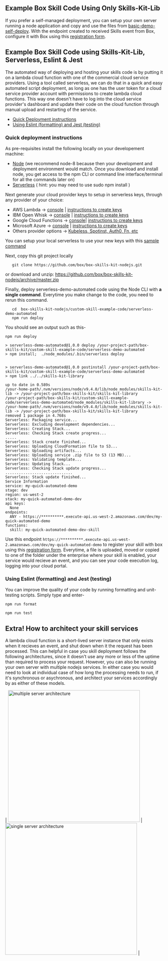 ## Example Box Skill Code Using Only Skills-Kit-Lib

If you prefer a self-managed deployment, you can setup your own server running a node application and copy and use the files from [basic-demo-self-deploy](basic-demo-self-deploy). With the endpoint created to received Skills event from Box, configure it with Box using this [registration form](https://goo.gl/forms/Z5K6MLKSIEJv1rih2).

## Example Box Skill Code using Skills-Kit-Lib, Serverless, Eslint & Jest

The automated way of deploying and hosting your skills code is by putting it on a lambda cloud function with one of the commercial cloud service providers. Using a tool called serverless, we can do that in a quick and easy automated script deployment, as long as one has the user token for a cloud service provider account with permissions to create lambda cloud functions. This way one doesn't have to log into the cloud service provider's dashboard and update their code on the cloud function through manual upload and restarting of the service.

* [Quick Deployment instructions](#quick-deployment-instructions)
* [Using Eslint (formatting) and Jest (testing)](#using-eslint-formatting-and-jest-testing)

### Quick deployment instructions

As pre-requisites install the following locally on your developement machine:

* [Node](https://nodejs.org/dist/latest-v8.x/) (we recommend node-8 because then your development and deployment environment would match. Once you download and install node, you get access to the npm CLI or command line interface/terminal for all the commands later on) 
* [Serverless](https://serverless.com) ( hint: you may need to use sudo npm install )

Next generate your cloud provider keys to setup in serverless keys, through any provider of your choice:

* AWS Lambda -> [console](https://aws.amazon.com/lambda/) | [instructions to create keys](https://serverless.com/framework/docs/providers/aws/guide/credentials#creating-aws-access-keys)
* IBM Open Whisk -> [console](https://www.ibm.com/cloud/functions/details) | [instructions to create keys](https://serverless.com/framework/docs/providers/openwhisk/guide/credentials/)
* Google Cloud Functions -> [console](https://cloud.google.com/functions/)| [instructions to create keys](https://serverless.com/framework/docs/providers/azure/guide/credentials/)
* Microsoft Azure -> [console](https://azure.microsoft.com/en-us/overview/serverless-computing/) | [instructions to create keys](https://serverless.com/framework/docs/providers/azure/guide/credentials/)
* Others provider options -> [Kubeless, Spotinst, Auth0, Fn, etc](https://serverless.com/framework/docs/providers/)

You can setup your local serverless to use your new keys with this [sample command](https://serverless.com/framework/docs/providers/aws/guide/credentials#setup-with-serverless-config-credentials-command)

Next, copy this git project locally

```
   git clone https://github.com/box/box-skills-kit-nodejs.git 
```
or download and unzip: https://github.com/box/box-skills-kit-nodejs/archive/master.zip
   
Finally, deploy serverless-demo-automated code using the Node CLI with **a single command**. Everytime you make change to the code, you need to rerun this command.

```
   cd  box-skills-kit-nodejs/custom-skill-example-code/serverless-demo-automated
   npm run deploy
```

You should see an output such as this-

```
npm run deploy

> serverless-demo-automated@1.0.0 deploy /your-project-path/box-skills-kit/custom-skill-example-code/serverless-demo-automated
> npm install;  ./node_modules/.bin/serverless deploy


> serverless-demo-automated@1.0.0 postinstall /your-project-path/box-skills-kit/custom-skill-example-code/serverless-demo-automated
> npm link ../../skills-kit-library

up to date in 0.589s
/your-home-path/.nvm/versions/node/v9.4.0/lib/node_modules/skills-kit-lib -> /your-project-path/box-skills-kit/skills-kit-library
/your-project-path/box-skills-kit/custom-skill-example-code/serverless-demo-automated/node_modules/skills-kit-library -> /your-home-path/.nvm/versions/node/v9.4.0/lib/node_modules/skills-kit-lib -> /your-project-path/box-skills-kit/skills-kit-library
removed 1 package in 4.768s
Serverless: Packaging service...
Serverless: Excluding development dependencies...
Serverless: Creating Stack...
Serverless: Checking Stack create progress...
.....
Serverless: Stack create finished...
Serverless: Uploading CloudFormation file to S3...
Serverless: Uploading artifacts...
Serverless: Uploading service .zip file to S3 (13 MB)...
Serverless: Validating template...
Serverless: Updating Stack...
Serverless: Checking Stack update progress...
..............................
Serverless: Stack update finished...
Service Information
service: my-quick-automated-demo
stage: dev
region: us-west-2
stack: my-quick-automated-demo-dev
api keys:
  None
endpoints:
  ANY - https://**********.execute-api.us-west-2.amazonaws.com/dev/my-quick-automated-demo
functions:
  skill: my-quick-automated-demo-dev-skill
```

Use this endpoint `https://**********.execute-api.us-west-2.amazonaws.com/dev/my-quick-automated-demo` to register your skill with box using this [registration form](https://goo.gl/forms/Z5K6MLKSIEJv1rih2). Everytime, a file is uploaded, moved or copied to one of the folder under the enterprise where your skill is enabled, your service would recieve an event, and you can see your code execution log, logging into your cloud portal.


### Using Eslint (formatting) and Jest (testing)

You can improve the quality of your code by running formatting and unit-testing scripts. Simply type and enter-

```
npm run format
```

```
npm run test
```

## Extra! How to architect your skill services

A lambda cloud function is a short-lived server instance that only exists when it recieves an event, and shut down when it the request has been processed. This can helpful in case you skill deployment follows the following architectures, since it doesn't use any more or less of the uptime than required to process your request. However, you can also be running your own server with multiple nodejs services. In either case you would need to look at individual case of how long the processing needs to run, if it's synchronous or asychronous, and architect your services accordingly by as either of these models.

| <img width="420" alt="multiple server architecture" src="https://github.com/box/box-skills-kit-nodejs/blob/master/custom-skill-example-code/multiple-server-model.png?raw=true"> |
<img width="420" alt="single server architecture" src="https://github.com/box/box-skills-kit-nodejs/blob/master/custom-skill-example-code/single-server-model.png?raw=true"> |
